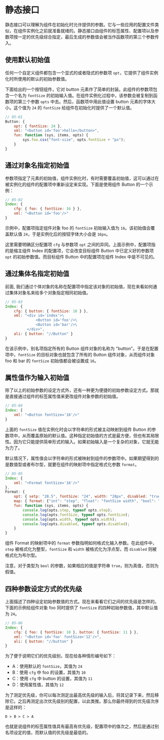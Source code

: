 # 静态接口

静态接口可以理解为组件在初始化时允许提供的参数。它与一些应用的配置文件类似，在组件实例化之前就准备就绪的。静态接口由组件的标签属性、配置项以及参数项按一定的优先级综合指定，最后生成的参数值会被当作函数项的第三个参数传入。

## 使用默认初始值

任何一个自定义组件都包含一个显式的或者隐式的参数项 `opt`，它提供了组件实例化时所使用的默认的初始参数值。

下面给出的一个按钮组件，它对 button 元素作了简单的封装。此组件的参数项包含一个名为 `fontSize` 的初始输入值。在组件实例化过程中，该参数会被复制到函数项的第三个参数 `opts` 中去。然后，函数项中用此值设置 button 元素的字体大小。这个值为 `24` 的 `fontSize` 给组件在初始化时提供了一个默认值。

```js
// 05-01
Button: {
    opt: { fontSize: 24 },
    xml: "<button id='foo'>hello</button>",
    fun: function (sys, items, opts) {
        sys.foo.css("font-size", opts.fontSize + "px");
    }
} 
```

## 通过对象名指定初始值

参数项指定了元素的初始值，组件实例化时，有时需要覆盖初始值，这可以通过在被实例化的组件的配置项中重新设定来实现。下面是使用组件 Button 的一个示例：

```js
// 05-02
Index: {
    cfg: { foo: { fontSize: 16 } },
    xml: "<Button id='foo'/>"
}
```

示例中，配置项指定组件对象 foo 的 `fontSize` 初始输入值为 `16`。该初始值会覆盖默认值 `24`，于是实例化后的按钮字体大小会是 `16px`。

这里需要明确区分配置项 `cfg` 与参数项 `opt` 之间的异同。上面示例中，配置项指的是缩主组件 Index 的配置项，它会改变目标组件 Button 中已定义好的参数项 `opt` 的初始参数值。而目标组件 Button 中的配置项在组件 Index 中是不可见的。

## 通过集体名指定初始值

前面, 我们通过个体对象的名称在配置项中指定该对象的初始值，现在来看如何通过集体对象名来给多个对象指定相同初始值。

```js
// 05-03
Index: {
    cfg: { button: { fontSize: 16 } },
    xml: "<div id='index'>\
              <Button id='foo'/>\
              <Button id='bar'/>\
          </div>",
    ali: { button: "//Button" }
}
```

在该示例中，别名项指定所有的 Button 组件对象的名称为 "button"。于是在配置项中，`fontSize` 的目标对象也就包含了所有的 Button 组件对象，从而组件对象 foo 和 bar 的 `fontSize` 初始值都会被设置成 `16`。

## 属性值作为输入初始值

除了以上的初始参数的设定方式外，还有一种更为便捷的初始参数设定方式。那就是直接通过组件的标签属性值来更改组件对象参数的初始值。

```js
// 05-04
Index: {
    xml: "<Button fontSize='16'/>"
}
```

上面的 `fontSize` 值在实例化时会以字符串的形式被主动映射到组件 Button 的参数项中，从而覆盖原始的默认值。这种指定初始值的方式是最方便，但也有其局限性。因为它只能提供简单形式的输入。如果初始输入是一个复杂的对象，它就无能为力了。

默认情况下，属性值会以字符串的形式被映射到组件的参数项中。如果期望得到的是数值型或者布尔型，就要在组件的映射项中指定格式化参数 `format`。

```js
// 05-05
Index: {
    xml: "<Format fontSize='16'/>"
},
Format: {
    opt: { setp: "28.5", fontSize: "24", width: "28px", disabled: "true" },
    map: { format: {"int": "step", "float": "fontSize width", "bool": "disabled"} },
    fun: function (sys, items, opts) {
        console.log(opts.step, typeof opts.step);
        console.log(opts.fontSize, typeof opts.fontSize);
        console.log(opts.width, typeof opts.width);
        console.log(opts.disabled, typeof opts.disabled);
    }
}
```

组件 Format 的映射项中的 `format` 参数指明如何格式化输入参数。在此组件中，`step` 被格式化为整型，`fontSize` 和 `width` 被格式化为浮点型，而 `disabled` 则被格式化为布尔型。

注意，对于类型为 `bool` 的参数，如果相应的值是字符串 `true`，则为真值，否则为假值。

## 四种参数设定方式的优先级

上面描述了四种设定初始参数值的方式。现在来看看它们之间的优先级是怎样的。下面的示例给组件对象 foo 同时提供了 `fontSize` 的四种初始参数值，其中默认值为 `24`。

```js
// 05-06
Index: {
    cfg: { foo: { fontSize: 10 }, button: { fontSize: 11 } },
    xml: "<Button id='foo' fontSize='12'/>",
    ali: { button: "//button" }
}
```

为了便于说明它们的优先级别，现在给各种情形编号如下：

- A：使用默认的 `fontSize`，其值为 `24`
- B：使用 `cfg` 中 foo 的设置，其值为 `10`
- C：使用 `cfg` 中 button 的设置，其值为 `11`
- D：使用属性值，其值为 `12`

为了测定优先级，你可以每次测定出最高优先级的输入后，将其记录下来，然后移除它。之后再测定出次优先级别的配置，以此类推。那么你最终得到的优先级次序是这样的：

```
D > B > C > A
```

也就是说组件的标签属性值具有最高有优先级，配置项中的值次之，然后是通过别名项设定的值，而默认值的优先级是最低的。